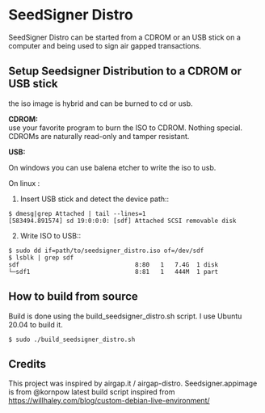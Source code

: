# SeedSigner Distro

SeedSigner Distro can be started from a CDROM or an USB stick on a computer and being used to sign air gapped transactions. 


## Setup Seedsigner Distribution  to a CDROM or USB stick

the iso image is hybrid and can be burned to cd or usb.

**CDROM:**  
use your favorite program to burn the ISO to CDROM.
Nothing special. CDROMs are naturally read-only and tamper resistant.

**USB:**  

On windows you can use balena etcher to write the iso to usb.

On linux :

1) Insert USB stick and detect the device path::
```
$ dmesg|grep Attached | tail --lines=1
[583494.891574] sd 19:0:0:0: [sdf] Attached SCSI removable disk
```
2) Write ISO to USB::
```
$ sudo dd if=path/to/seedsigner_distro.iso of=/dev/sdf
$ lsblk | grep sdf
sdf                                8:80   1   7.4G  1 disk  
└─sdf1                             8:81   1   444M  1 part 
```

## How to build from source

Build is done using the build_seedsigner_distro.sh script. I use Ubuntu 20.04 to build it.

```
$ sudo ./build_seedsigner_distro.sh
```


## Credits

This project was inspired by airgap.it / airgap-distro.
Seedsigner.appimage is from @kornpow
latest build script inspired from https://willhaley.com/blog/custom-debian-live-environment/
